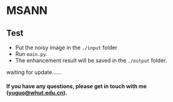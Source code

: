 # MSANN

## Test
* Put the noisy image in the `./input` folder
* Run `main.py`. 
* The enhancement result will be saved in the `./output` folder.

waiting for update......

#### If you have any questions, please get in touch with me (yuguo@whut.edu.cn).
